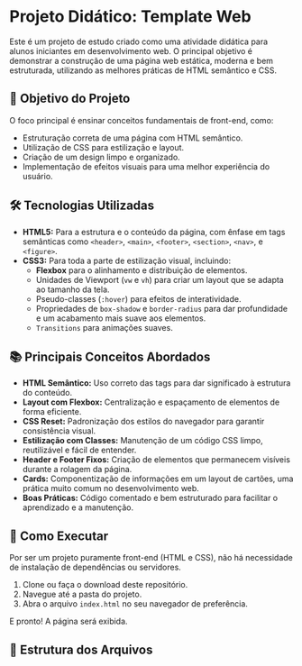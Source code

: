 # Projeto Didático: Template Web

Este é um projeto de estudo criado como uma atividade didática para alunos iniciantes em desenvolvimento web. O principal objetivo é demonstrar a construção de uma página web estática, moderna e bem estruturada, utilizando as melhores práticas de HTML semântico e CSS.

## 🎯 Objetivo do Projeto

O foco principal é ensinar conceitos fundamentais de front-end, como:
* Estruturação correta de uma página com HTML semântico.
* Utilização de CSS para estilização e layout.
* Criação de um design limpo e organizado.
* Implementação de efeitos visuais para uma melhor experiência do usuário.

## 🛠️ Tecnologias Utilizadas

* **HTML5:** Para a estrutura e o conteúdo da página, com ênfase em tags semânticas como `<header>`, `<main>`, `<footer>`, `<section>`, `<nav>`, e `<figure>`.
* **CSS3:** Para toda a parte de estilização visual, incluindo:
    * **Flexbox** para o alinhamento e distribuição de elementos.
    * Unidades de Viewport (`vw` e `vh`) para criar um layout que se adapta ao tamanho da tela.
    * Pseudo-classes (`:hover`) para efeitos de interatividade.
    * Propriedades de `box-shadow` e `border-radius` para dar profundidade e um acabamento mais suave aos elementos.
    * `Transitions` para animações suaves.

## 📚 Principais Conceitos Abordados

* **HTML Semântico:** Uso correto das tags para dar significado à estrutura do conteúdo.
* **Layout com Flexbox:** Centralização e espaçamento de elementos de forma eficiente.
* **CSS Reset:** Padronização dos estilos do navegador para garantir consistência visual.
* **Estilização com Classes:** Manutenção de um código CSS limpo, reutilizável e fácil de entender.
* **Header e Footer Fixos:** Criação de elementos que permanecem visíveis durante a rolagem da página.
* **Cards:** Componentização de informações em um layout de cartões, uma prática muito comum no desenvolvimento web.
* **Boas Práticas:** Código comentado e bem estruturado para facilitar o aprendizado e a manutenção.

## 🏁 Como Executar

Por ser um projeto puramente front-end (HTML e CSS), não há necessidade de instalação de dependências ou servidores.

1.  Clone ou faça o download deste repositório.
2.  Navegue até a pasta do projeto.
3.  Abra o arquivo `index.html` no seu navegador de preferência.

E pronto! A página será exibida.

## 📁 Estrutura dos Arquivos